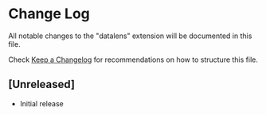 # Change Log

All notable changes to the "datalens" extension will be documented in this file.

Check [Keep a Changelog](http://keepachangelog.com/) for recommendations on how to structure this file.

## [Unreleased]

- Initial release